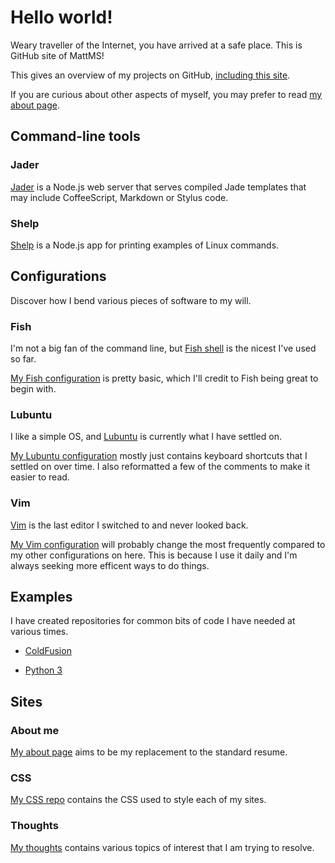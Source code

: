 # Hello world!

Weary traveller of the Internet, you have arrived at a safe place.
This is GitHub site of MattMS!

This gives an overview of my projects on GitHub,
[including this site](https://github.com/MattMS/mattms.github.io).

If you are curious about other aspects of myself, you may prefer to read
[my about page](http://about.mattms.info/).


## Command-line tools

### Jader

[Jader](https://github.com/MattMS/jader#jader---jade-server) is a
Node.js web server that serves compiled Jade templates that may include
CoffeeScript, Markdown or Stylus code.


### Shelp

[Shelp](https://github.com/MattMS/shelp#shell-help) is a Node.js app for
printing examples of Linux commands.


## Configurations

Discover how I bend various pieces of software to my will.


### Fish

I'm not a big fan of the command line, but [Fish shell](http://fishshell.com/)
is the nicest I've used so far.

[My Fish configuration](https://github.com/MattMS/my-fish-config)
is pretty basic, which I'll credit to Fish being great to begin with.


### Lubuntu

I like a simple OS, and [Lubuntu](http://lubuntu.net/) is currently what I have
settled on.

[My Lubuntu configuration](https://github.com/MattMS/my-lubuntu-config)
mostly just contains keyboard shortcuts that I settled on over time.
I also reformatted a few of the comments to make it easier to read.


### Vim

[Vim](http://www.vim.org/) is the last editor I switched to and never looked
back.

[My Vim configuration](https://github.com/MattMS/my-vim-config)
will probably change the most frequently compared to my other configurations on
here.
This is because I use it daily and I'm always seeking more efficent ways to do
things.


## Examples

I have created repositories for common bits of code I have needed at
various times.

- [ColdFusion](https://github.com/MattMS/ColdFusion_examples)

- [Python 3](https://github.com/MattMS/Python_3_examples)


## Sites

### About me

[My about page](http://about.mattms.info/) aims to be my replacement to
the standard resume.


### CSS

[My CSS repo](http://css.mattms.info/) contains the CSS used to style
each of my sites.


### Thoughts

[My thoughts](http://thoughts.mattms.info/) contains various topics of
interest that I am trying to resolve.
